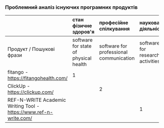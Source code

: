 ### Проблемний аналіз існуючих програмних продуктів
|   |стан фізичне здоров'я|професійне спілкування|наукова діяльність|Тип ліцензії|Примітка|
|:- |:-                   |:-                    |:-                |:-          |:-      |
|Продукт / Пошукові фрази|software for state of physical health|software for professional communication|software for research activities|||
|fitango - https://fitangohealth.com/|1|||Shareware||
|ClickUp - https://clickup.com/||2||Proprietary||
|REF-N-WRITE Academic Writing Tool - https://www.ref-n-write.com/|||1|Shareware||
